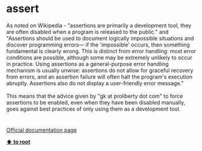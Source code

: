 # assert




<div class="phpcode"><span class="html">
As noted on Wikipedia - &quot;assertions are primarily a development tool, they are often disabled when a program is released to the public.&quot; and &quot;Assertions should be used to document logically impossible situations and discover programming errors&#x2014; if the &apos;impossible&apos; occurs, then something fundamental is clearly wrong. This is distinct from error handling: most error conditions are possible, although some may be extremely unlikely to occur in practice. Using assertions as a general-purpose error handling mechanism is usually unwise: assertions do not allow for graceful recovery from errors, and an assertion failure will often halt the program&apos;s execution abruptly. Assertions also do not display a user-friendly error message.&quot;<br><br>This means that the advice given by &quot;gk at proliberty dot com&quot; to force assertions to be enabled, even when they have been disabled manually, goes against best practices of only using them as a development tool.</span>
</div>
  

#

[Official documentation page](https://www.php.net/manual/en/function.assert.php)

**[⬆ to root](/)**